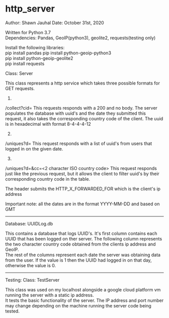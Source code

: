 # http_server

Author: Shawn Jauhal
Date: October 31st, 2020

Written for Python 3.7  
Dependencies:
Pandas, GeoIP(python3), geolite2, requests(testing only)

Install the following libraries:  
pip install pandas
pip install python-geoip-python3   
pip install python-geoip-geolite2   
pip install requests

Class: Server

This class represents a http service which takes three possible formats for GET requests.

1.
/collect?cid=<UUID>
This requests responds with a 200 and no body.  The server populates the database with uuid's and the date they 
submitted this request, it also takes the corresponding country code of the client.  The uuid is in hexadecimal
with format 8-4-4-4-12

2.
/uniques?d=<date>
This request responds with a list of uuid's from users that logged in on the given date.

3.
/uniques?d=<date>&cc=<2 character ISO country code>
This request responds just like the previous request, but it allows the client to filter uuid's by their corresponding
country code in the table.

The header submits the HTTP_X_FORWARDED_FOR which is the client's ip address

Important note: all the dates are in the format YYYY-MM-DD and based on GMT

------------------------------------------------------------------------------------------------------------------------

Database: UUIDLog.db

This contains a database that logs UUID's.  It's first column contains each UUID that has been logged on ther server. 
The following column represents the two character country code obtained from the clients ip address and GeoIP.  
The rest of the columns represent each date the server was obtaining data from the user.  If the value is 1 then the 
UUID had logged in on that day, otherwise the value is 0.

------------------------------------------------------------------------------------------------------------------------

Testing: 
Class: TestServer

This class was used on my localhost alongside a google cloud platform vm running the server with a static ip address.  
It tests the basic functionality of the server.  The IP address and port number may change depending on the machine
running the server code being tested.
